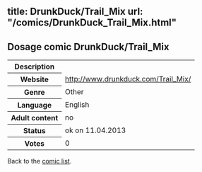 title: DrunkDuck/Trail_Mix
url: "/comics/DrunkDuck_Trail_Mix.html"
---
Dosage comic DrunkDuck/Trail_Mix
-----------------------------------------

<table class="comicinfo">
<tr>
<th>Description</th><td></td>
</tr>
<tr>
<th>Website</th><td><a href="http://www.drunkduck.com/Trail_Mix/">http://www.drunkduck.com/Trail_Mix/</a></td>
</tr>
<tr>
<th>Genre</th><td>Other</td>
</tr>
<tr>
<th>Language</th><td>English</td>
</tr>
<tr>
<th>Adult content</th><td>no</td>
</tr>
<tr>
<th>Status</th><td>ok on 11.04.2013</td>
</tr>
<tr>
<th>Votes</th><td>0</div></td>
</tr>
</table>

Back to the [comic list](../comic-index.html).
